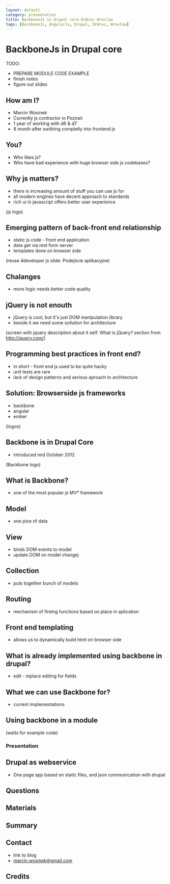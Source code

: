 ```yaml
---
layout: default
category: presentation
title: BackboneJs in Drupal core DcWroc Wroclaw
tags: [BackboneJs, AngularJs, Drupal, DCWroc, Wrocław]
---
```

# BackboneJs in Drupal core
TODO:

* PREPARE MODULE CODE EXAMPLE
* finish notes
* figure out slides

## How am I?
* Marcin Wosinek
* Currently js contractor in Poznań
* 1 year of working with d6 & d7
* 8 month after swithing completly into frontend js

## You?
* Who likes js?
* Who have bad experience with huge browser side js codebases?

## Why js matters?
* there is increasing amount of stuff you can use js for
* all modern engines have decent approach to standards
* rich ui in javascript offers better user experience

(js logo)

## Emerging pattern of back-front end relationship
* static js code - front end application
* data get via rest form server
* templates done on browser side

(reuse 4developer js slide: Podejście aplikacyjne)

## Chalanges
* more logic needs better code quality

## jQuery is not enouth
* jQuery is cool, but it's just DOM manipulation library 
* beside it we need some sollution for architecture

(screen with jquery description about it self: What is jQuery? section from http://jquery.com/)

## Programming best practices in front end?
* in short - front end js used to be quite hacky
* unit tests are rare
* lack of design patterns and serious aproach to architecture

## Solution: Browserside js frameworks
* backbone
* angular
* ember 

(logos)

## Backbone is in Drupal Core
* introduced mid October 2012

(Backbone logo)

## What is Backbone?
* one of the most popular js MV\* framework

## Model
* one pice of data 

## View
* binds DOM events to model
* update DOM on model changej 

## Collection
* puts together bunch of models

## Routing
* mechanism of fireing functions based on place in aplication

## Front end templating
* allows us to dynamically build html on browser side

## What is already implemented using backbone in drupal?
* edit - inplace editing for fields

## What we can use Backbone for?
* current implementations

## Using backbone in a module

(waits for example code)

### Presentation

## Drupal as webservice
* One page app based on static files, and json communication with drupal

## Questions

## Materials

## Summary

## Contact
* link to blog
* marcin.wosinek@gmail.com

## Credits
